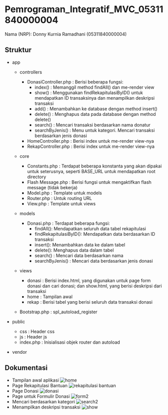 # Pemrograman_Integratif_MVC_05311840000004
Nama (NRP): Donny Kurnia Ramadhani (05311840000004)

## Struktur
* app
  * controllers
    * DonasiController.php : Berisi beberapa fungsi:
      * index() : Memanggil method findAll() dan me-render view
      * show() : Menggunakan findRekapitulasiByID() untuk mendapatkan ID transaksinya dan menampilkan deskripsi transaksi
      * add() : Menambahkan ke database dengan method insert()
      * delete() : Menghapus data pada database dengan method delete()
      * search() : Mencari transaksi berdasarkan nama donatur
      * searchByJenis() : Menu untuk kategori. Mencari transaksi berdasarkan jenis donasi
    * HomeController.php : Berisi index untuk me-render view-nya
    * RekapController.php : Berisi index untuk me-render view-nya
  * core
    * Constants.php : Terdapat beberapa konstanta yang akan dipakai untuk seterusnya, seperti BASE_URL untuk mendapatkan root directory
    * Flash Message.php : Berisi fungsi untuk mengaktifkan flash message (tidak bekerja)
    * Model.php : Template untuk models
    * Router.php : Untuk routing URL
    * View.php : Template untuk views
  * models
    * Donasi.php : Terdapat beberapa fungsi:
      * findAll(): Mendapatkan seluruh data tabel rekapitulasi
      * findRekapitulasiByID(): Mendapatkan data berdasarkan ID transaksi
      * insert(): Menambahkan data ke dalam tabel
      * delete(): Menghapus data dalam tabel
      * search() : Mencari data berdasarkan nama
      * searchByJenis() : Mencari data berdasarkan jenis donasi
                    
  * views
    * donasi : Berisi index.html, yang digunakan untuk page form donasi dan cari donasi; dan show.html, yang berisi deskripsi dari transaksi
    * home : Tampilan awal 
    * rekap : Berisi tabel yang berisi seluruh data transaksi donasi
  * Bootstrap.php : spl_autoload_register
  
* public
  * css : Header css
  * js : Header js
  * index.php : Inisialisasi objek router dan autoload
  
* vendor

## Dokumentasi
* Tampilan awal aplikasi
![home](https://user-images.githubusercontent.com/61267430/82163727-2424bf00-98d7-11ea-8957-4f1bce54ca14.jpg)
* Page Rekapitulasi Bantuan
![rekapitulasi bantuan](https://user-images.githubusercontent.com/61267430/82163743-43bbe780-98d7-11ea-8be3-1404725b2d77.jpg)
* Page Donasi
![donasi](https://user-images.githubusercontent.com/61267430/82163779-5f26f280-98d7-11ea-8b0d-a98bdef4862f.jpg)
* Page untuk Formulir Donasi
![form2](https://user-images.githubusercontent.com/61267430/82163802-7b2a9400-98d7-11ea-9bf6-2613575d9eed.jpg)
* Mencari berdasarkan kategori 
![search2](https://user-images.githubusercontent.com/61267430/82163831-97c6cc00-98d7-11ea-9ad9-d969fbb56a69.jpg)
* Menampilkan deskripsi transaksi
![show](https://user-images.githubusercontent.com/61267430/82163847-b2994080-98d7-11ea-8b8c-ea6015e6b6ea.jpg)

